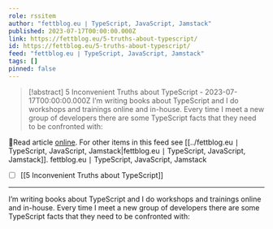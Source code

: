 ```yaml
---
role: rssitem
author: "fettblog․eu ∣ TypeScript, JavaScript, Jamstack"
published: 2023-07-17T00:00:00.000Z
link: https://fettblog.eu/5-truths-about-typescript/
id: https://fettblog.eu/5-truths-about-typescript/
feed: "fettblog․eu ∣ TypeScript, JavaScript, Jamstack"
tags: []
pinned: false
---
```

> [!abstract] 5 Inconvenient Truths about TypeScript - 2023-07-17T00:00:00.000Z
> I’m writing books about TypeScript and I do workshops and trainings online and in-house. Every time I meet a new group of developers there are some TypeScript facts that they need to be confronted with:

🔗Read article [online](https://fettblog.eu/5-truths-about-typescript/). For other items in this feed see [[../fettblog․eu ∣ TypeScript, JavaScript, Jamstack|fettblog․eu ∣ TypeScript, JavaScript, Jamstack]].
fettblog․eu ∣ TypeScript, JavaScript, Jamstack
- [ ] [[5 Inconvenient Truths about TypeScript]]
- - -
I’m writing books about TypeScript and I do workshops and trainings online and in-house. Every time I meet a new group of developers there are some TypeScript facts that they need to be confronted with: